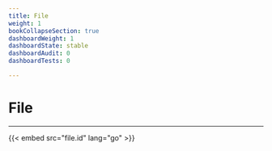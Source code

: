 ```yaml
---
title: File
weight: 1
bookCollapseSection: true
dashboardWeight: 1
dashboardState: stable
dashboardAudit: 0
dashboardTests: 0

---
```


# File
---
 
{{< embed src="file.id" lang="go" >}}
